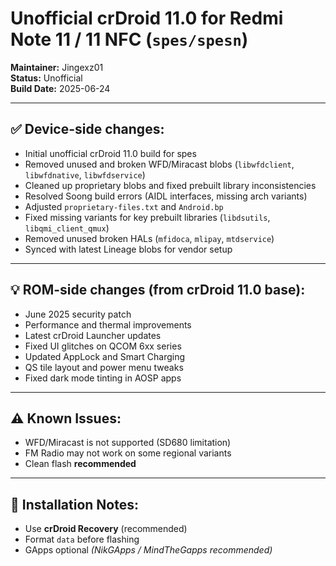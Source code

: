 # Unofficial crDroid 11.0 for Redmi Note 11 / 11 NFC (`spes/spesn`)

**Maintainer:** Jingexz01  
**Status:** Unofficial  
**Build Date:** 2025-06-24

---

## ✅ Device-side changes:
- Initial unofficial crDroid 11.0 build for spes
- Removed unused and broken WFD/Miracast blobs (`libwfdclient`, `libwfdnative`, `libwfdservice`)
- Cleaned up proprietary blobs and fixed prebuilt library inconsistencies
- Resolved Soong build errors (AIDL interfaces, missing arch variants)
- Adjusted `proprietary-files.txt` and `Android.bp`
- Fixed missing variants for key prebuilt libraries (`libdsutils`, `libqmi_client_qmux`)
- Removed unused broken HALs (`mfidoca`, `mlipay`, `mtdservice`)
- Synced with latest Lineage blobs for vendor setup

---

## 💡 ROM-side changes (from crDroid 11.0 base):
- June 2025 security patch
- Performance and thermal improvements
- Latest crDroid Launcher updates
- Fixed UI glitches on QCOM 6xx series
- Updated AppLock and Smart Charging
- QS tile layout and power menu tweaks
- Fixed dark mode tinting in AOSP apps

---

## ⚠️ Known Issues:
- WFD/Miracast is not supported (SD680 limitation)
- FM Radio may not work on some regional variants
- Clean flash **recommended**

---

## 🔧 Installation Notes:
- Use **crDroid Recovery** (recommended)
- Format `data` before flashing
- GApps optional *(NikGApps / MindTheGapps recommended)*
